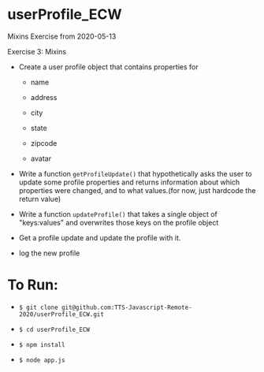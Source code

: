 # userProfile_ECW
Mixins Exercise from 2020-05-13

Exercise 3: Mixins

- Create a user profile object that contains properties for

    - name

    - address

    - city

    - state

    - zipcode

    - avatar

- Write a function `getProfileUpdate()` that hypothetically asks the user to update some profile properties and returns information about which properties were changed, and to what values.(for now, just hardcode the return value)

- Write a function `updateProfile()` that takes a single object of "keys:values" and overwrites those keys on the profile object

- Get a profile update and update the profile with it.

- log the new profile

# To Run:

- `$ git clone git@github.com:TTS-Javascript-Remote-2020/userProfile_ECW.git`

- `$ cd userProfile_ECW`

- `$ npm install`

- `$ node app.js`
